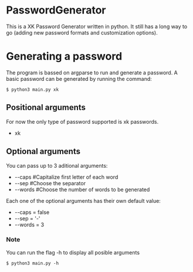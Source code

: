 # PasswordGenerator
This is a XK Password Generator written in python. It still has a long way to go (adding new password formats and customization options).

# Generating a password
The program is bassed on argparse to run and generate a password.
A basic password can be generated by running the command:
```
$ python3 main.py xk
```
## Positional arguments
For now the only type of password supported is xk passwords.
* xk

## Optional arguments
You can pass up to 3 aditional arguments:
* --caps    #Capitalize first letter of each word
* --sep     #Choose the separator
* --words   #Choose the number of words to be generated

Each one of the optional arguments has their own default value:
* --caps = false
* --sep = '-'
* --words = 3

### Note
You can run the flag -h to display all posible arguments
```
$ python3 main.py -h
```